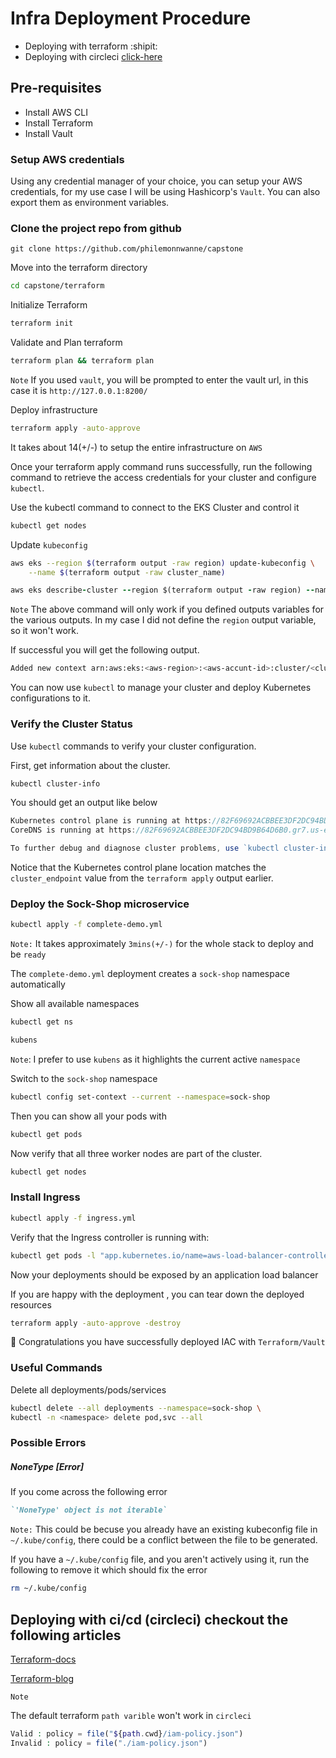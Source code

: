 # Infra Deployment Procedure
- Deploying with terraform :shipit:
- Deploying with circleci [click-here](#deploying-with-cicd-circleci-checkout-the-following-articles)

## Pre-requisites

- Install AWS CLI
- Install Terraform
- Install Vault

### Setup AWS credentials
Using any credential manager of your choice, you can setup your AWS credentials, for my use case I will be using Hashicorp's `Vault`.
You can also export them as environment variables.

### Clone the project repo from github
```
git clone https://github.com/philemonnwanne/capstone
```

Move into the terraform directory
```bash
cd capstone/terraform
```

Initialize Terraform
```bash
terraform init
```

Validate and Plan terraform
```bash
terraform plan && terraform plan
```

`Note` If you used `vault`, you will be prompted to enter the vault url, in this case it is `http://127.0.0.1:8200/`

Deploy infrastructure
```bash
terraform apply -auto-approve
```

It takes about 14(+/-) to setup the entire infrastructure on `AWS`

Once your terraform apply command runs successfully, run the following command to retrieve the access credentials for your cluster and configure `kubectl`.

Use the kubectl command to connect to the EKS Cluster and control it
```bash
kubectl get nodes
```

Update `kubeconfig`
```bash
aws eks --region $(terraform output -raw region) update-kubeconfig \
    --name $(terraform output -raw cluster_name)
```

```ruby
aws eks describe-cluster --region $(terraform output -raw region) --name $(terraform output -raw cluster_name) --query "cluster.status"
```

`Note` The above command will only work if you defined outputs variables for the various outputs. In my case I did not define the `region` output variable, so it won't work.

If successful you will get the following output.
```bash
Added new context arn:aws:eks:<aws-region>:<aws-accunt-id>:cluster/<cluster-name> to /Users/<your-user>/.kube/config
```

You can now use `kubectl` to manage your cluster and deploy Kubernetes configurations to it.

### Verify the Cluster Status

Use `kubectl` commands to verify your cluster configuration.

First, get information about the cluster.
```bash
kubectl cluster-info
```

You should get an output like below
```js
Kubernetes control plane is running at https://82F69692ACBBEE3DF2DC94BD9B64D6B0.gr7.us-east-1.eks.amazonaws.com
CoreDNS is running at https://82F69692ACBBEE3DF2DC94BD9B64D6B0.gr7.us-east-1.eks.amazonaws.com/api/v1/namespaces/kube-system/services/kube-dns:dns/proxy

To further debug and diagnose cluster problems, use `kubectl cluster-info dump`
```

Notice that the Kubernetes control plane location matches the `cluster_endpoint` value from the `terraform apply` output earlier.


### Deploy the Sock-Shop microservice

```bash
kubectl apply -f complete-demo.yml
```

`Note:` It takes approximately `3mins(+/-)` for the whole stack to deploy and be `ready`

The `complete-demo.yml` deployment creates a `sock-shop` namespace automatically

Show all available namespaces
```bash
kubectl get ns

kubens
```

`Note`: I prefer to use `kubens` as it highlights the current active `namespace`

Switch to the `sock-shop` namespace
```bash
kubectl config set-context --current --namespace=sock-shop
```

Then you can show all your pods with
```bash
kubectl get pods
```

Now verify that all three worker nodes are part of the cluster.
```bash
kubectl get nodes
```

### Install Ingress

```bash
kubectl apply -f ingress.yml
```

Verify that the Ingress controller is running with:

```bash
kubectl get pods -l "app.kubernetes.io/name=aws-load-balancer-controller"
```

Now your deployments should be exposed by an application load balancer


If you are happy with the deployment , you can tear down the deployed resources

```bash
terraform apply -auto-approve -destroy
```

🥳 Congratulations you have successfully deployed IAC with `Terraform/Vault`

### Useful Commands

Delete all deployments/pods/services
```bash
kubectl delete --all deployments --namespace=sock-shop \
kubectl -n <namespace> delete pod,svc --all  
```

### Possible Errors

##### NoneType [Error]

If you come across the following error
```ruby
`'NoneType' object is not iterable`
```

`Note:` This could be becuse you already have an existing kubeconfig file in `~/.kube/config`, there could be a conflict between the file to be generated.

If you have a `~/.kube/config` file, and you aren't actively using it, run the following to remove it which should fix the error

```bash
rm ~/.kube/config
```


## Deploying with ci/cd (circleci) checkout the following articles
[Terraform-docs](https://developer.hashicorp.com/terraform/tutorials/automation/circle-ci)

[Terraform-blog](https://circleci.com/blog/an-intro-to-infrastructure-as-code/)
 

`Note`

The default terraform `path varible` won't work in `circleci` 
```php
Valid : policy = file("${path.cwd}/iam-policy.json")
Invalid : policy = file("./iam-policy.json")
```